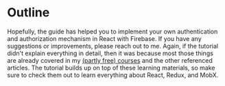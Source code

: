 # Outline

Hopefully, the guide has helped you to implement your own authentication and authorization mechanism in React with Firebase. If you have any suggestions or improvements, please reach out to me. Again, if the tutorial didn't explain everything in detail, then it was because most those things are already covered in my [(partly free) courses](https://roadtoreact.com/) and the other referenced articles. The tutorial builds up on top of these learning materials, so make sure to check them out to learn everything about React, Redux, and MobX.